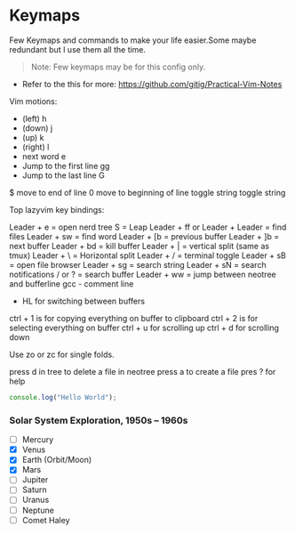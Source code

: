 # Keymaps

Few Keymaps and commands to make your life easier.Some maybe redundant but I use
them all the time.

> Note: Few keymaps may be for this config only.

- Refer to the this for more: https://github.com/gitig/Practical-Vim-Notes

Vim motions:

- (left) h
- (down) j
- (up) k
- (right) l
- next word e
- Jump to the first line gg
- Jump to the last line G

$ move to end of line
0 move to beginning of line
<C-A> toggle string
<C-X> toggle string

Top lazyvim key bindings:

Leader + e = open nerd tree
S = Leap
Leader + ff or Leader + Leader = find files
Leader + sw = find word
Leader + [b = previous buffer
Leader + ]b = next buffer
Leader + bd = kill buffer
Leader + | = vertical split (same as tmux)
Leader + \ = Horizontal split
Leader + / = terminal toggle
Leader + sB = open file browser
Leader + sg = search string
Leader + sN = search notifications
/ or ? = search buffer
Leader + ww = jump between neotree and bufferline
gcc - comment line

- HL for switching between buffers

ctrl + 1 is for copying everything on buffer to clipboard
ctrl + 2 is for selecting everything on buffer
ctrl + u for scrolling up
ctrl + d for scrolling down

Use zo or zc for single folds.

press d in tree to delete a file in neotree
press a to create a file
pres ? for help

```javascript
console.log("Hello World");
```

### Solar System Exploration, 1950s – 1960s

- [ ] Mercury
- [x] Venus
- [x] Earth (Orbit/Moon)
- [x] Mars
- [ ] Jupiter
- [ ] Saturn
- [ ] Uranus
- [ ] Neptune
- [ ] Comet Haley
